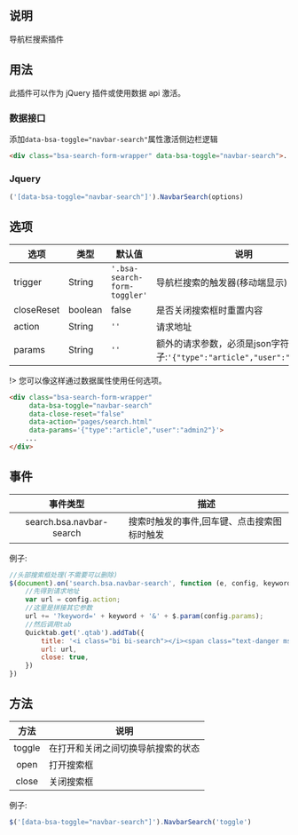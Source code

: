 ## 说明

导航栏搜索插件

## 用法

此插件可以作为 jQuery 插件或使用数据 api 激活。

### 数据接口

添加`data-bsa-toggle="navbar-search"`属性激活侧边栏逻辑

```html
<div class="bsa-search-form-wrapper" data-bsa-toggle="navbar-search">...</div>
```

### Jquery

```javascript
('[data-bsa-toggle="navbar-search"]').NavbarSearch(options)
```

## 选项

| 选项 | 类型 | 默认值 | 说明 |
|--|--|--|--|
|trigger |String | `'.bsa-search-form-toggler'` | 导航栏搜索的触发器(移动端显示) |
|closeReset |boolean | false | 是否关闭搜索框时重置内容 |
|action |String | `''` | 请求地址 |
|params |String | `''` | 额外的请求参数，必须是json字符串,例子:`'{"type":"article","user":"admin2"}'` |

!> 您可以像这样通过数据属性使用任何选项。

```html
<div class="bsa-search-form-wrapper"
     data-bsa-toggle="navbar-search"
     data-close-reset="false"
     data-action="pages/search.html"
     data-params='{"type":"article","user":"admin2"}'>
    ...
</div>
```

## 事件

| 事件类型 | 描述 |
|:--:|--|
|search.bsa.navbar-search |搜索时触发的事件,回车键、点击搜索图标时触发 |

例子:

```javascript
//头部搜索框处理(不需要可以删除)
$(document).on('search.bsa.navbar-search', function (e, config, keyword) {
    //先得到请求地址
    var url = config.action;
    //这里是拼接其它参数
    url += '?keyword=' + keyword + '&' + $.param(config.params);
    //然后调用tab
    Quicktab.get('.qtab').addTab({
        title: '<i class="bi bi-search"></i><span class="text-danger ms-2">' + keyword + '</span>',
        url: url,
        close: true,
    })
})
```

## 方法

| 方法 |  说明 |
|:--:|--|
|toggle  | 在打开和关闭之间切换导航搜索的状态|
|open  | 打开搜索框 |
|close  |关闭搜索框 |

例子:

```javascript
$('[data-bsa-toggle="navbar-search"]').NavbarSearch('toggle')
```

